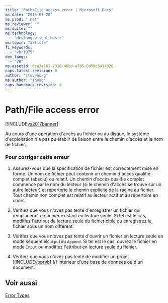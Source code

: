 ```yaml
---
title: "Path/File access error | Microsoft Docs"
ms.date: "2015-07-20"
ms.prod: ".net"
ms.reviewer: ""
ms.suite: ""
ms.technology: 
  - "devlang-visual-basic"
ms.topic: "article"
f1_keywords: 
  - "vbrID75"
dev_langs: 
  - "VB"
ms.assetid: 6ce3a161-7316-46bd-a785-0d50e5414020
caps.latest.revision: 8
author: "stevehoag"
ms.author: "shoag"
caps.handback.revision: 8
---
```

# Path/File access error
[!INCLUDE[vs2017banner](../../../visual-basic/includes/vs2017banner.md)]

Au cours d'une opération d'accès au fichier ou au disque, le système d'exploitation n'a pas pu établir de liaison entre le chemin d'accès et le nom de fichier.  
  
### Pour corriger cette erreur  
  
1.  Assurez\-vous que la spécification de fichier est correctement mise en forme.  Un nom de fichier peut contenir un chemin d'accès qualifié complet \(absolu\) ou relatif.  Un chemin d'accès qualifié complet commence par le nom du lecteur \(si le chemin d'accès se trouve sur un autre lecteur\) et répertorie le chemin explicite de la racine au fichier.  Tout chemin non complet est relatif au lecteur actif et au répertoire en cours.  
  
2.  Vérifiez que vous n'avez pas tenté d'enregistrer un fichier qui remplacerait un fichier existant en lecture seule.  Si tel est le cas, modifiez l'attribut de lecture seule du fichier cible ou enregistrez le fichier sous un nom différent.  
  
3.  Vérifiez que vous n'avez pas tenté d'ouvrir un fichier en lecture seule en mode séquentiel`Output`ou `Append`.  Si tel est le cas, ouvrez le fichier en mode `Input` ou modifiez l'attribut en lecture seule du fichier.  
  
4.  Vérifiez que vous n'avez pas tenté de modifier un projet [!INCLUDE[vbprvb](../../../csharp/programming-guide/concepts/linq/includes/vbprvb-md.md)] à l'intérieur d'une base de données ou d'un document.  
  
## Voir aussi  
 [Error Types](../../../visual-basic/programming-guide/language-features/error-types.md)